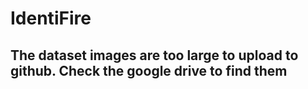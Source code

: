# IdentiFire

## **The dataset images are too large to upload to github. Check the google drive to find them**
